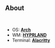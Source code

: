 ## About

<br>

- OS: [**Arch**](https://www.google.com/search?q=Arch)
- WM: [**HYPRLAND**](https://www.google.com/search?q=hyprland)
- Terminal: [**Alacritty**](https://www.google.com/search?q=alacritty)
 <!-- - Bar: [**Polybar**](https://www.google.com/search?q=Polybar)
 - Compositor: [**Picom**](https://www.google.com/search?q=Picom) -->
 <!-- - App Launcher: [**Rofi**](https://www.google.com/search?q=Rofi)
 - Shell: [**Zsh**](https://www.google.com/search?q=Zsh)
 - Display manager: [**LightDM**](https://www.google.com/search?q=LightDM) -->

</br>